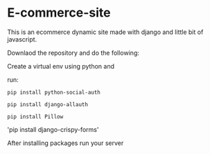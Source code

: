 # E-commerce-site
This is an ecommerce dynamic site made with django and little bit of javascript. 

Downlaod the repository and do the following:

Create a virtual env using python and

run:

`pip install python-social-auth`

`pip install django-allauth`

`pip install Pillow`

'pip install django-crispy-forms'

After installing packages run your server

